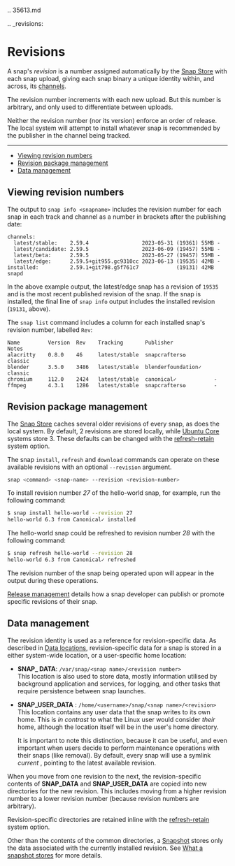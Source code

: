 .. 35613.md

.. _revisions:

# Revisions

A snap's *revision* is a number assigned automatically by the [Snap Store](glossary.md#revisions-heading--snap-store) with each snap upload, giving each snap binary a unique identity within, and across, its [channels](https://snapcraft.io/docs/channels).

The revision number increments with each new upload. But this number is arbitrary, and only used to differentiate between uploads.

Neither the revision number (nor its version) enforce an order of release. The local system will attempt to install whatever snap is recommended by the publisher in the channel being tracked.

---

- [Viewing revision numbers](#revisions-heading--viewing)
- [Revision package management](#revisions-heading--package)
- [Data management](#revisions-heading--data-management)

<h2 id='revisions-heading--viewing'>Viewing revision numbers</h2>

The output to `snap info <snapname>` includes the revision number for each snap in each track and channel as a number in brackets after the publishing date:

```
channels:
  latest/stable:    2.59.4                 2023-05-31 (19361) 55MB -
  latest/candidate: 2.59.5                 2023-06-09 (19457) 55MB -
  latest/beta:      2.59.5                 2023-05-27 (19457) 55MB -
  latest/edge:      2.59.5+git955.gc9310cc 2023-06-13 (19535) 42MB -
installed:          2.59.1+git798.g5f761c7            (19131) 42MB snapd
```

In the above example output, the latest/edge snap has a revision of `19535` and is the most recent published revision of the snap. If the snap is installed, the final line of `snap info` output includes the installed revision (`19131`, above).

The `snap list` command includes a column for each installed snap's revision number, labelled `Rev`:

```
Name         Version  Rev    Tracking       Publisher             Notes
alacritty    0.8.0    46     latest/stable  snapcrafters✪         classic
blender      3.5.0    3486   latest/stable  blenderfoundation✓    classic
chromium     112.0    2424   latest/stable  canonical✓            -
ffmpeg       4.3.1    1286   latest/stable  snapcrafters✪         -
```

<h2 id='revisions-heading--package'>Revision  package management</h2>

The [Snap Store](glossary.md#revisions-heading--snap-store) caches several older revisions of every snap, as does the local system. By default, 2 revisions are stored locally, while [Ubuntu Core](glossary.md#revisions-heading--ubuntu-core) systems store 3. These defaults can be changed with the [refresh-retain](https://snapcraft.io/docs/managing-updates#revisions-heading--refresh-retain) system option.

The snap `install`, `refresh` and `download` commands can operate on these available revisions with an optional `--revision` argument.

```bash
snap <command> <snap-name> --revision <revision-number>
```

To install revision number _27_ of the hello-world snap, for example, run the following command:

```bash
$ snap install hello-world --revision 27
hello-world 6.3 from Canonical✓ installed
```

The hello-world snap could be refreshed to revision number _28_ with the following command:

```bash
$ snap refresh hello-world --revision 28
hello-world 6.3 from Canonical✓ refreshed
```

The revision number of the snap being operated upon will appear in the output during these operations.

[Release management](https://snapcraft.io/docs/release-management) details how a snap developer can publish or promote specific revisions of their snap.

<h2 id='revisions-heading--data-management'>Data management</h2>

The revision identity is used as a reference for revision-specific data. As described in [Data locations](data-locations.md), revision-specific data for a snap is stored in a either system-wide location, or a user-specific home location:

* **SNAP_ DATA**: `/var/snap/<snap name>/<revision number>`</br>
This location is also used to store data, mostly information utilised by background application and services, for logging, and other tasks that require persistence between snap launches.
* **SNAP_USER_DATA** : `/home/<username>/snap/<snap name>/<revision>`</br>
This location contains any user data that the snap writes to its own home. This is *in contrast* to what the Linux user would consider *their* home, although the location itself will be in the user's home directory.

   It is important to note this distinction, because it can be useful, and even important when users decide to perform maintenance operations with their snaps (like removal). By default, every snap will use a symlink *current* , pointing to the latest available revision.

When you move from one revision to the next, the revision-specific contents of **SNAP_DATA** and **SNAP_USER_DATA** are copied into new directories for the new revision. This includes moving from a higher revision number to a lower revision number (because revision numbers are arbitrary).

Revision-specific directories are retained inline with the [refresh-retain](https://snapcraft.io/docs/managing-updates#revisions-heading--refresh-retain) system option.

Other than the contents of the common directories, a [Snapshot](https://snapcraft.io/docs/snapshots) stores only the data associated with the currently installed revision. See [What a snapshot stores](https://snapcraft.io/docs/snapshots#revisions-heading--what-is-stored) for more details.